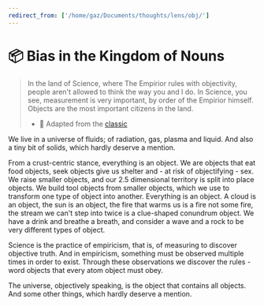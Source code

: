 ```yaml
---
redirect_from: ['/home/gaz/Documents/thoughts/lens/obj/']
---
```

# 📦 Bias in the Kingdom of Nouns

> In the land of Science, where The Empirior rules with objectivity, people
> aren't allowed to think the way you and I do. In Science, you see, measurement
> is very important, by order of the Empirior himself. Objects are the most
> important citizens in the land.
>
>  * 🔗 Adapted from the [classic](http://steve-yegge.blogspot.com/2006/03/execution-in-kingdom-of-nouns.html)

We live in a universe of fluids; of radiation, gas, plasma and liquid. And also
a tiny bit of solids, which hardly deserve a mention.

From a crust-centric stance, everything is an object. We are objects that eat
food objects, seek objects give us shelter and - at risk of objectifying - sex.
We raise smaller objects, and our 2.5 dimensional territory is split into place
objects. We build tool objects from smaller objects, which we use to transform
one type of object into another. Everything is an object. A cloud is an object,
the sun is an object, the fire that warms us is a fire not some fire, the
stream we can't step into twice is a clue-shaped conundrum object. We have a
drink and breathe a breath, and consider a wave and a rock to be very different
types of object.

Science is the practice of empiricism, that is, of measuring to discover
objective truth. And in empiricism, something must be observed multiple times in
order to exist. Through these observations we discover the rules - word objects
that every atom object must obey.

The universe, objectively speaking, is the object that contains all objects.
And some other things, which hardly deserve a mention.
